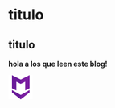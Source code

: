 # titulo

## titulo

**hola a los que leen este blog!**

![alt text](https://github.com/adam-p/markdown-here/raw/master/src/common/images/icon48.png "Logo Title Text 1")
